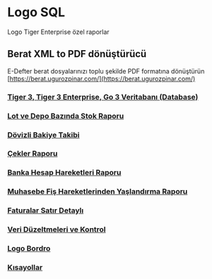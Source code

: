 # Logo SQL
Logo Tiger Enterprise özel raporlar

## Berat XML to PDF dönüştürücü
E-Defter berat dosyalarınızı toplu şekilde PDF formatına dönüştürün
[https://berat.ugurozpinar.com/](https://berat.ugurozpinar.com/)


### [Tiger 3, Tiger 3 Enterprise, Go 3 Veritabanı (Database)](Tablo%20Açıklamaları%20Yeni)
### [Lot ve Depo Bazında Stok Raporu](lot_depo_rapor.sql "Logo Tiger Enterprise özel rapor - Lot ve Depo Bazında Stok")
### [Dövizli Bakiye Takibi](Dövizli%20Bakiye%20Takibi "Dövizli Bakiye Takibi")
### [Çekler Raporu](cekler.sql "Logo Muhasebe Programı Çekler Raporu")
### [Banka Hesap Hareketleri Raporu](banka_hareketleri.sql "Banka Hesap Hareketleri Raporu")
### [Muhasebe Fiş Hareketlerinden Yaşlandırma Raporu](Borc%20Yaslandirma "Logo Tiger Muhasebe Programı Borç Yaşlandırma")
### [Faturalar Satır Detaylı](Faturalar%20Sat%C4%B1r%20Detayl%C4%B1 "Satır Bazında Fatura Detay İndirilecek KDV")
### [Veri Düzeltmeleri ve Kontrol](Veri%20D%C3%BCzeltmeleri "Veri düzeltmeleri ve kontrol")
### [Logo Bordro](Bordro "Logo Bordro")
### [Kısayollar](kisayollar.MD "Kısayollar")




